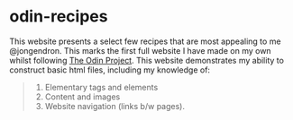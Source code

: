 # odin-recipes
This website presents a select few recipes that are most appealing to me @jongendron. This marks the first full website I have made on my own whilst following [The Odin Project](https://www.theodinproject.com/). This website demonstrates my ability to construct basic html files, including my knowledge of:

> 1. Elementary tags and elements
> 2. Content and images
> 3. Website navigation (links b/w pages).